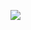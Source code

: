 <!-- -- TODO: ZSH ISSUE -> Move the position of the mode indicators for the prompt to the right hand side -->
<!-- -- TODO: UNIMPORTANT -> Figure out how to sync the kitty terminal color settings to the neovim colorscheme -->
<!-- -- TODO: UNIMPORTANT -> Maybe figure out a way to mark a file from nvimtree? -> Wait until the harpoon mark bug gets fixed -->
<!-- -- TODO: Figure out how to get spider to stop at `)` -->

<!-- -- DONE: Highjack the terminal code from nvterm v3.0 and override the builtin terminal with my own local code -->
<!-- -- DONE: Figure out how to send terminal commands via the code in nvterm v2.0 so I can send commands to the terminal via autocommands -->
<!-- -- DONE: Remove scrolloff from terminal buffer -->
<!-- -- DONE: Fix the annoying tabufline title length bug. -->
<!-- -- DONE: Prevent which key from opening in command mode -->
<!-- -- DONE: Add harpoon icons to tabufline if a that file has been marked by harpoon -->
<!-- -- DONE: Add icons for lazy-lock:  , and luarc.json  -->
<!-- -- DONE: Fix the statusline, e.g. get the color scheme, icons, etc more in sync -->
<!-- -- DONE: Add a setting for folke/todo for DONE: -->

![](/home/roy/Pictures/Screenshots/spinners.png)
